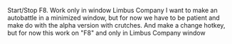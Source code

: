 Start/Stop F8. Work only in window Limbus Company 
I want to make an autobattle in a minimized window, but for now we have to be patient and make do with the alpha version with crutches.
And make a change hotkey, but for now this work on "F8" and only in Limbus Company window
